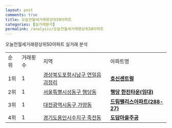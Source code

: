 ```yaml
---
layout: post
comments: true
title: 오늘전월세거래량상위50아파트
categories: [실거래분석]
permalink: /analysis/오늘전월세거래량상위50아파트
---
```


오늘전월세거래량상위50아파트 실거래 분석

<table>
  <tr>
    <td>순위</td>
    <td>거래횟수</td>
    <td>지역</td>
    <td>아파트명</td>
  </tr>

  <tr>
    <td>1위</td>
    <td>1</td>
    <td><a href="/apt/경상북도포항시남구연일읍 괴정리">경상북도포항시남구 연일읍 괴정리</a></td>
    <td colspan="4" style="font-weight: bold;"><a href="https://search.naver.com/search.naver?query=연일읍 괴정리 호신센트럴">호신센트럴</a></td>
  </tr>

  <tr>
    <td>2위</td>
    <td>1</td>
    <td><a href="/apt/서울특별시성동구행당동">서울특별시성동구 행당동</a></td>
    <td colspan="4" style="font-weight: bold;"><a href="https://search.naver.com/search.naver?query=행당동 행당 한진타운(임대)">행당 한진타운(임대)</a></td>
  </tr>

  <tr>
    <td>3위</td>
    <td>1</td>
    <td><a href="/apt/대전광역시동구가양동">대전광역시동구 가양동</a></td>
    <td colspan="4" style="font-weight: bold;"><a href="https://search.naver.com/search.naver?query=가양동 드림팰리스아파트(288-27)">드림팰리스아파트(288-27)</a></td>
  </tr>

  <tr>
    <td>4위</td>
    <td>1</td>
    <td><a href="/apt/경기도용인시수지구죽전동">경기도용인시수지구 죽전동</a></td>
    <td colspan="4" style="font-weight: bold;"><a href="https://search.naver.com/search.naver?query=죽전동 도담마을주공">도담마을주공</a></td>
  </tr>

</table>
